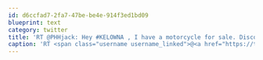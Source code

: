 ```yaml
---
id: d6ccfad7-2fa7-47be-be4e-914f3ed1bd09
blueprint: text
category: twitter
title: 'RT @PHHjack: Hey #KELOWNA , I have a motorcycle for sale. Discounts for tweeps and kudos for retweets. http://bit.ly/h0MIFs'
caption: 'RT <span class="username username_linked">@<a href="https://twitter.com/PHHjack" title="">PHHjack</a></span>: Hey <span class="hashtag hashtag_local">#<a href="http://tweettemp.darylchymko.ca/?tag=kelowna">KELOWNA</a> , I have a motorcycle for sale. Discounts for tweeps and kudos for retweets. http://bit.ly/h0MIFs'
---
```

